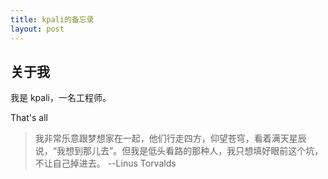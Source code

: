 ```yaml
---
title: kpali的备忘录
layout: post
---
```


## 关于我

我是 kpali，一名工程师。

That's all

> 我非常乐意跟梦想家在一起，他们行走四方，仰望苍穹，看着满天星辰说，“我想到那儿去”。但我是低头看路的那种人，我只想填好眼前这个坑，不让自己掉进去。 --Linus Torvalds
